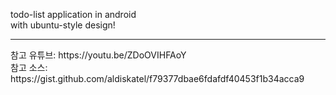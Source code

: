 todo-list application in android<br>
with ubuntu-style design!
<hr>
참고 유튜브: https://youtu.be/ZDoOVIHFAoY<br>
참고 소스: https://gist.github.com/aldiskatel/f79377dbae6fdafdf40453f1b34acca9
